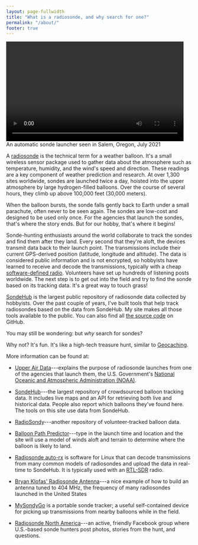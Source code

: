 ```yaml
---
layout: page-fullwidth
title: "What is a radiosonde, and why search for one?"
permalink: "/about/"
footer: true
---
```


<div class="lec-right-image">
  <div class="lec-captioned-image">
    <video width="480" height="270" controls>
      <source src="/images/video/salem-launch-july-2021.webm" type="video/webm" />
    </video>
    <div class="caption">An automatic sonde launcher seen in Salem, Oregon, July 2021</div>
  </div>
</div>

A [radiosonde](https://www.noaa.gov/jetstream/upperair/radiosondes) is
the technical term for a weather balloon. It's a small wireless sensor
package used to gather data about the atmosphere such as temperature,
humidity, and the wind's speed and direction. These readings are a key
component of weather prediction and research. At over 1,300 sites
worldwide, sondes are launched twice a day, hoisted into the upper
atmosphere by large hydrogen-filled balloons. Over the course of
several hours, they climb up above 100,000 feet (30,000 meters).

When the balloon bursts, the sonde falls gently back to Earth under a
small parachute, often never to be seen again. The sondes are low-cost
and designed to be used only once. For the agencies that launch the
sondes, that's where the story ends. But for our hobby, that's where
it begins!

Sonde-hunting enthusiasts around the world collaborate to track the sondes and
find them after they land. Every second that they're aloft, the devices transmit
data back to their launch point. The transmissions include their current
GPS-derived position (latitude, longitude and altitude). The data is considered
public information and is not encrypted, so hobbyists have learned to receive
and decode the transmissions, typically with a cheap [software-defined
radio](https://www.rtl-sdr.com/about-rtl-sdr/). Volunteers have set up hundreds
of listening posts worldwide. The next step is to get out into the field and try
to find the sonde based on its tracking data. It's a great way to touch grass!

[SondeHub](https://www.sondehub.org) is the largest public repository of
radiosonde data collected by hobbyists. Over the past couple of years, I've
built tools that help track radiosondes based on the data from SondeHub. My site
makes all those tools available to the public. You can also find all [the source
code](https://github.com/jonhnet/sonde-search) on GitHub.

You may still be wondering: but *why* search for sondes?

Why not? It's fun. It's like a high-tech treasure hunt, similar to
[Geocaching](https://www.geocaching.com).

More information can be found at:

* [Upper Air
  Data](https://www.noaa.gov/jetstream/upperair/radiosondes)---explains
  the purpose of radiosonde launches from one of the agencies that
  launch them, the U.S. Government's [National Oceanic and Atmospheric
  Administration (NOAA)](https://www.noaa.gov/).

* [SondeHub](https://www.sondehub.org)---the largest repository of
  crowdsourced balloon tracking data. It includes live maps and an API
  for retrieving both live and historical data. People also report
  which balloons they've found here. The tools on this site use data
  from SondeHub.

* [RadioSondy](https://s1.radiosondy.info/)---another repository of
  volunteer-tracked balloon data.

* [Balloon Path Predictor](https://predict.sondehub.org/)---type in
  the launch time and location and the site will use a model of winds
  aloft and terrain to determine where the balloon is likely to land.

* [Radiosonde
  auto-rx](https://github.com/projecthorus/radiosonde_auto_rx) is
  software for Linux that can decode transmissions from many common
  models of radiosondes and upload the data in real-time to
  SondeHub. It is typically used with an
  [RTL-SDR](https://www.rtl-sdr.com/) radio.

* [Bryan Klofas' Radiosonde Antenna](https://www.klofas.com/blog/2022/quarter-wave-ground-plane-antenna/)---a nice example of how to build an antenna tuned to 404 MHz, the frequency of many radiosondes launched in the United States

* [MySondyGo](https://www.tindie.com/products/mayhemxlabs/radiosonde-tracker-mysondygo-with-404-mhz-antenna/)
  is a portable sonde tracker; a useful self-contained device for
  picking up transmissions from nearby balloons while in the field.

* [Radiosonde North
  America](https://www.facebook.com/groups/444260440607754)---an active,
  friendly Facebook group where U.S.-based sonde hunters post photos, stories
  from the hunt, and questions.
